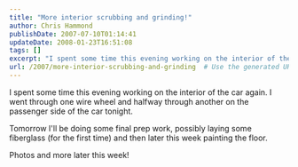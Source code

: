 ```yaml
---
title: "More interior scrubbing and grinding!"
author: Chris Hammond
publishDate: 2007-07-10T01:14:41
updateDate: 2008-01-23T16:51:08
tags: []
excerpt: "I spent some time this evening working on the interior of the car again. I went through one wire wheel and halfway through another on the passenger side of the car tonight. Tomorrow I'll be doing some final prep work, possibly laying some fiberglass (for the first time) and then later this week painting the floor. Photos and more later this..."
url: /2007/more-interior-scrubbing-and-grinding  # Use the generated URL with year
---
```

<p>I spent some time this evening working on the interior of the car again. I went through one wire wheel and halfway through another on the passenger side of the car tonight.</p> <p>Tomorrow I'll be doing some final prep work, possibly laying some fiberglass (for the first time) and then later this week painting the floor.</p> <p>Photos and more later this week!</p>
